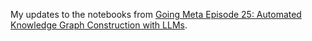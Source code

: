 My updates to the notebooks from [Going Meta Episode 25: Automated Knowledge Graph Construction with LLMs](https://www.youtube.com/live/ViHV16ly-qs?si=rnvQfd22FhMX35Lv).
